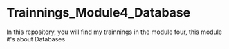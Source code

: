 # Trainnings_Module4_Database
In this repository, you will find my trainnings in the module four, this module it's about Databases
